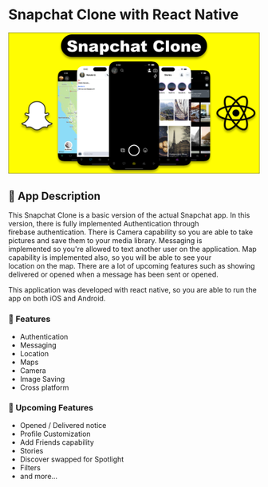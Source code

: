 # Snapchat Clone with React Native

![This is an image](https://github.com/ezekielharvey/SnapchatClone/blob/main/assets/SnapchatSeries.png)

## 📱 App Description

This Snapchat Clone is a basic version of the actual Snapchat app. In this version, there is fully implemented Authentication through  
firebase authentication. There is Camera capability so you are able to take pictures and save them to your media library. Messaging is  
implemented so you're allowed to text another user on the application. Map capability is implemented also, so you will be able to see your  
location on the map. There are a lot of upcoming features such as showing delivered or opened when a message has been sent or opened. 

This application was developed with react native, so you are able to run the app on both iOS and Android.

### 🧠 Features

*   Authentication
*   Messaging
*   Location
*   Maps
*   Camera
*   Image Saving
*   Cross platform

### 🔮 Upcoming Features

*   Opened / Delivered notice
*   Profile Customization
*   Add Friends capability
*   Stories
*   Discover swapped for Spotlight
*   Filters
*   and more...

